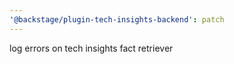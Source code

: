```yaml
---
'@backstage/plugin-tech-insights-backend': patch
---
```


log errors on tech insights fact retriever

